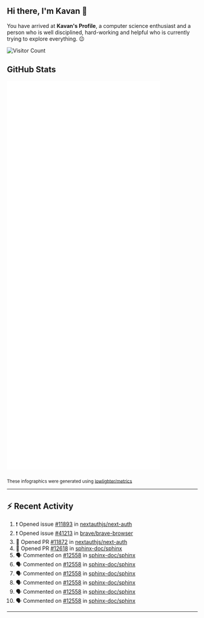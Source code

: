 ## Hi there, I'm Kavan 👋

You have arrived at **Kavan's Profile**, a computer science enthusiast and a person who is well disciplined, hard-working and helpful who is currently trying to explore everything. 😉

![Visitor Count](https://profile-counter.glitch.me/kavania2002/count.svg)

## GitHub Stats

![](./github-metrics.svg)

<sub>These infographics were generated using [lowlighter/metrics](https://github.com/lowlighter/metrics)</sub>

---

## :zap: Recent Activity

<!--START_SECTION:activity-->
1. ❗ Opened issue [#11893](https://github.com/nextauthjs/next-auth/issues/11893) in [nextauthjs/next-auth](https://github.com/nextauthjs/next-auth)
2. ❗ Opened issue [#41213](https://github.com/brave/brave-browser/issues/41213) in [brave/brave-browser](https://github.com/brave/brave-browser)
3. 💪 Opened PR [#11872](https://github.com/nextauthjs/next-auth/pull/11872) in [nextauthjs/next-auth](https://github.com/nextauthjs/next-auth)
4. 💪 Opened PR [#12618](https://github.com/sphinx-doc/sphinx/pull/12618) in [sphinx-doc/sphinx](https://github.com/sphinx-doc/sphinx)
5. 🗣 Commented on [#12558](https://github.com/sphinx-doc/sphinx/issues/12558#issuecomment-2233938701) in [sphinx-doc/sphinx](https://github.com/sphinx-doc/sphinx)
6. 🗣 Commented on [#12558](https://github.com/sphinx-doc/sphinx/issues/12558#issuecomment-2231645537) in [sphinx-doc/sphinx](https://github.com/sphinx-doc/sphinx)
7. 🗣 Commented on [#12558](https://github.com/sphinx-doc/sphinx/issues/12558#issuecomment-2231599096) in [sphinx-doc/sphinx](https://github.com/sphinx-doc/sphinx)
8. 🗣 Commented on [#12558](https://github.com/sphinx-doc/sphinx/issues/12558#issuecomment-2231480167) in [sphinx-doc/sphinx](https://github.com/sphinx-doc/sphinx)
9. 🗣 Commented on [#12558](https://github.com/sphinx-doc/sphinx/issues/12558#issuecomment-2227352669) in [sphinx-doc/sphinx](https://github.com/sphinx-doc/sphinx)
10. 🗣 Commented on [#12558](https://github.com/sphinx-doc/sphinx/issues/12558#issuecomment-2227345206) in [sphinx-doc/sphinx](https://github.com/sphinx-doc/sphinx)
<!--END_SECTION:activity-->

---
